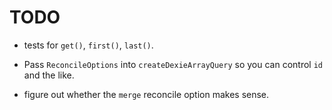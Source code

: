 # TODO

- tests for `get()`, `first()`, `last()`.

- Pass `ReconcileOptions` into `createDexieArrayQuery` so you can
  control `id` and the like.

- figure out whether the `merge` reconcile option makes sense.
